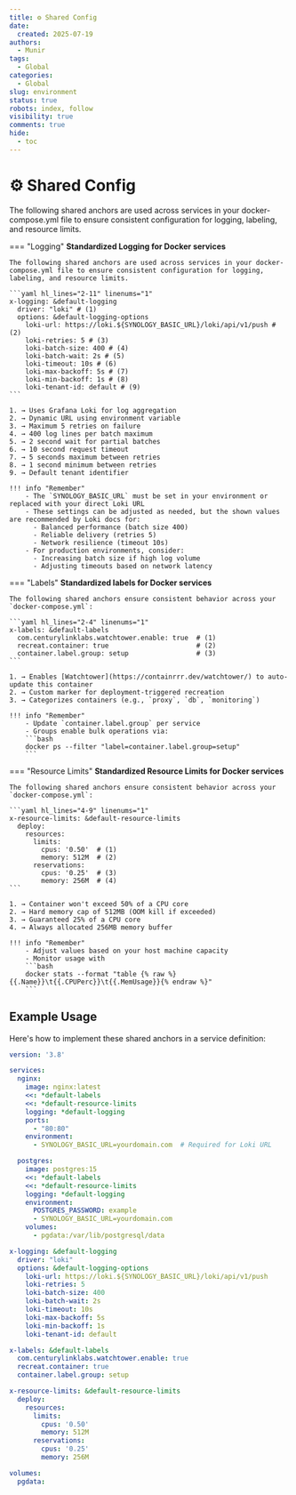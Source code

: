 ```yaml
---
title: ⚙️ Shared Config
date:
  created: 2025-07-19
authors:
  - Munir
tags:
  - Global
categories:
  - Global
slug: environment
status: true
robots: index, follow
visibility: true
comments: true
hide:
  - toc
---
```


# ⚙️ Shared Config

The following shared anchors are used across services in your docker-compose.yml file to ensure consistent configuration for logging, labeling, and resource limits.

<!-- more -->

=== "Logging"
    **Standardized Logging for Docker services**

    The following shared anchors are used across services in your docker-compose.yml file to ensure consistent configuration for logging, labeling, and resource limits.

    ```yaml hl_lines="2-11" linenums="1"
    x-logging: &default-logging
      driver: "loki" # (1)
      options: &default-logging-options
        loki-url: https://loki.${SYNOLOGY_BASIC_URL}/loki/api/v1/push # (2)
        loki-retries: 5 # (3)
        loki-batch-size: 400 # (4)
        loki-batch-wait: 2s # (5)
        loki-timeout: 10s # (6)
        loki-max-backoff: 5s # (7)
        loki-min-backoff: 1s # (8)
        loki-tenant-id: default # (9)
    ```

    1. → Uses Grafana Loki for log aggregation
    2. → Dynamic URL using environment variable
    3. → Maximum 5 retries on failure
    4. → 400 log lines per batch maximum
    5. → 2 second wait for partial batches
    6. → 10 second request timeout
    7. → 5 seconds maximum between retries
    8. → 1 second minimum between retries
    9. → Default tenant identifier

    !!! info "Remember"
        - The `SYNOLOGY_BASIC_URL` must be set in your environment or replaced with your direct Loki URL
        - These settings can be adjusted as needed, but the shown values are recommended by Loki docs for:
          - Balanced performance (batch size 400)
          - Reliable delivery (retries 5)
          - Network resilience (timeout 10s)
        - For production environments, consider:
          - Increasing batch size if high log volume
          - Adjusting timeouts based on network latency

=== "Labels"
    **Standardized labels for Docker services**

    The following shared anchors ensure consistent behavior across your `docker-compose.yml`:

    ```yaml hl_lines="2-4" linenums="1"
    x-labels: &default-labels
      com.centurylinklabs.watchtower.enable: true  # (1)
      recreat.container: true                      # (2)
      container.label.group: setup                 # (3)
    ```

    1. → Enables [Watchtower](https://containrrr.dev/watchtower/) to auto-update this container
    2. → Custom marker for deployment-triggered recreation
    3. → Categorizes containers (e.g., `proxy`, `db`, `monitoring`)

    !!! info "Remember"
        - Update `container.label.group` per service
        - Groups enable bulk operations via:
        ```bash
        docker ps --filter "label=container.label.group=setup"
        ```

=== "Resource Limits"
    **Standardized Resource Limits for Docker services**

    The following shared anchors ensure consistent behavior across your `docker-compose.yml`:

    ```yaml hl_lines="4-9" linenums="1"
    x-resource-limits: &default-resource-limits
      deploy:
        resources:
          limits:
            cpus: '0.50'  # (1)
            memory: 512M  # (2)
          reservations:
            cpus: '0.25'  # (3)
            memory: 256M  # (4)
    ```

    1. → Container won't exceed 50% of a CPU core
    2. → Hard memory cap of 512MB (OOM kill if exceeded)
    3. → Guaranteed 25% of a CPU core
    4. → Always allocated 256MB memory buffer

    !!! info "Remember"
        - Adjust values based on your host machine capacity
        - Monitor usage with
        ```bash
        docker stats --format "table {% raw %}{{.Name}}\t{{.CPUPerc}}\t{{.MemUsage}}{% endraw %}"
        ```

## Example Usage

Here's how to implement these shared anchors in a service definition:

```yaml linenums="1"
version: '3.8'

services:
  nginx:
    image: nginx:latest
    <<: *default-labels
    <<: *default-resource-limits
    logging: *default-logging
    ports:
      - "80:80"
    environment:
      - SYNOLOGY_BASIC_URL=yourdomain.com  # Required for Loki URL

  postgres:
    image: postgres:15
    <<: *default-labels
    <<: *default-resource-limits
    logging: *default-logging
    environment:
      POSTGRES_PASSWORD: example
      - SYNOLOGY_BASIC_URL=yourdomain.com
    volumes:
      - pgdata:/var/lib/postgresql/data

x-logging: &default-logging
  driver: "loki"
  options: &default-logging-options
    loki-url: https://loki.${SYNOLOGY_BASIC_URL}/loki/api/v1/push
    loki-retries: 5
    loki-batch-size: 400
    loki-batch-wait: 2s
    loki-timeout: 10s
    loki-max-backoff: 5s
    loki-min-backoff: 1s
    loki-tenant-id: default

x-labels: &default-labels
  com.centurylinklabs.watchtower.enable: true
  recreat.container: true
  container.label.group: setup

x-resource-limits: &default-resource-limits
  deploy:
    resources:
      limits:
        cpus: '0.50'
        memory: 512M
      reservations:
        cpus: '0.25'
        memory: 256M

volumes:
  pgdata:
```
